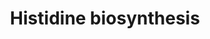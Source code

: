 ---
annotations:
- id: PW:0000002
  parent: classic metabolic pathway
  type: Pathway Ontology
  value: classic metabolic pathway
- id: PW:0001266
  parent: classic metabolic pathway
  type: Pathway Ontology
  value: histidine biosynthetic pathway
authors:
- M.Braymer
- MaintBot
- Christine Chichester
- Egonw
- Mkutmon
- Jeffrey Goessens
- Khanspers
- Eweitz
citedin: ''
communities: []
description: ''
last-edited: 2024-08-17
ndex: null
organisms:
- Saccharomyces cerevisiae
redirect_from:
- /index.php/Pathway:WP514
- /instance/WP514
- /instance/WP514_r135310
revision: r135310
schema-jsonld:
- '@context': https://schema.org/
  '@id': https://wikipathways.github.io/pathways/WP514.html
  '@type': Dataset
  creator:
    '@type': Organization
    name: WikiPathways
  description: ''
  keywords:
  - 2-oxoglutarate
  - AICAR
  - ATP
  - D-erythro-imidazole-glycerol-phosphate
  - H+
  - H2O
  - HIS1
  - HIS2
  - HIS3
  - HIS4
  - HIS5
  - HIS6
  - HIS7
  - Histidinal
  - Histidinol
  - L-glutamate
  - L-glutamine
  - L-histidine
  - L-histidinol phosphate
  - NAD
  - NADH
  - PRPP
  - Phosphoribosyl-AMP
  - Phosphoribosyl-ATP
  - Phosphoribosylformimino-AICAR-Phosphate
  - Phosphoribulosylformimino-AICAR-P
  - imidazole acetol-phosphate
  - phosphate
  - pyrophosphate
  license: CC0
  name: Histidine biosynthesis
seo: CreativeWork
title: Histidine biosynthesis
wpid: WP514
---